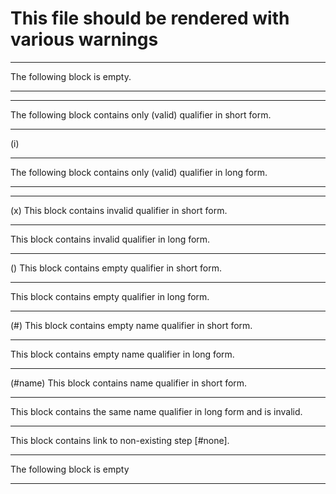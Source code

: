 # This file should be rendered with various warnings
- - -
The following block is empty.
- - -
- - -
The following block contains only (valid) qualifier in short form.
- - -
(i)
- - -
The following block contains only (valid) qualifier in long form.
- - -
<!--i-->
- - -
(x)
This block contains invalid qualifier in short form.
- - -
<!--x-->
This block contains invalid qualifier in long form.
- - -
()
This block contains empty qualifier in short form.
- - -
<!---->
This block contains empty qualifier in long form.
- - -
(#)
This block contains empty name qualifier in short form.
- - -
<!--#-->
This block contains empty name qualifier in long form.
- - -
(#name)
This block contains name qualifier in short form.
- - -
<!--#name-->
This block contains the same name qualifier in long form and is invalid.
- - -
This block contains link to non-existing step [#none].
- - -
The following block is empty
- - -